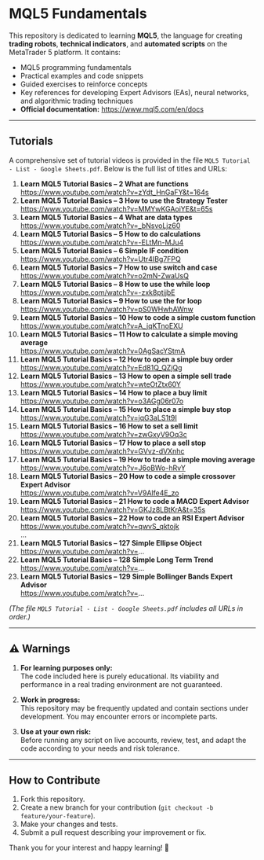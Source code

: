 # MQL5 Fundamentals

This repository is dedicated to learning **MQL5**, the language for creating **trading robots**, **technical indicators**, and **automated scripts** on the MetaTrader 5 platform. It contains:

- MQL5 programming fundamentals  
- Practical examples and code snippets  
- Guided exercises to reinforce concepts  
- Key references for developing Expert Advisors (EAs), neural networks, and algorithmic trading techniques  
- **Official documentation:** https://www.mql5.com/en/docs  

---

## Tutorials

A comprehensive set of tutorial videos is provided in the file `MQL5 Tutorial - List - Google Sheets.pdf`. Below is the full list of titles and URLs:

1. **Learn MQL5 Tutorial Basics – 2 What are functions**  
   https://www.youtube.com/watch?v=zYdt_HnGaFY&t=164s  
2. **Learn MQL5 Tutorial Basics – 3 How to use the Strategy Tester**  
   https://www.youtube.com/watch?v=MMYwKGAoiYE&t=65s  
3. **Learn MQL5 Tutorial Basics – 4 What are data types**  
   https://www.youtube.com/watch?v=_bNsvoLjz60  
4. **Learn MQL5 Tutorial Basics – 5 How to do calculations**  
   https://www.youtube.com/watch?v=-ELtMn-MJu4  
5. **Learn MQL5 Tutorial Basics – 6 Simple IF condition**  
   https://www.youtube.com/watch?v=Utr4IBg7FPQ  
6. **Learn MQL5 Tutorial Basics – 7 How to use switch and case**  
   https://www.youtube.com/watch?v=o2mN-ZwaUsQ  
7. **Learn MQL5 Tutorial Basics – 8 How to use the while loop**  
   https://www.youtube.com/watch?v=-zxk8ptjjbE  
8. **Learn MQL5 Tutorial Basics – 9 How to use the for loop**  
   https://www.youtube.com/watch?v=pS0WHwhAWnw  
9. **Learn MQL5 Tutorial Basics – 10 How to code a simple custom function**  
   https://www.youtube.com/watch?v=A_jqKTnoEXU  
10. **Learn MQL5 Tutorial Basics – 11 How to calculate a simple moving average**  
    https://www.youtube.com/watch?v=0AgSacYStmA  
11. **Learn MQL5 Tutorial Basics – 12 How to open a simple buy order**  
    https://www.youtube.com/watch?v=Ed81Q_QZjQg  
12. **Learn MQL5 Tutorial Basics – 13 How to open a simple sell trade**  
    https://www.youtube.com/watch?v=wteOtZtx60Y  
13. **Learn MQL5 Tutorial Basics – 14 How to place a buy limit**  
    https://www.youtube.com/watch?v=o3AGg06r07o  
14. **Learn MQL5 Tutorial Basics – 15 How to place a simple buy stop**  
    https://www.youtube.com/watch?v=jqG3aLS1t9I  
15. **Learn MQL5 Tutorial Basics – 16 How to set a sell limit**  
    https://www.youtube.com/watch?v=zwGxyV9Oq3c  
16. **Learn MQL5 Tutorial Basics – 17 How to place a sell stop**  
    https://www.youtube.com/watch?v=GVvz-dVXnhc  
17. **Learn MQL5 Tutorial Basics – 19 How to trade a simple moving average**  
    https://www.youtube.com/watch?v=J6oBWo-hRvY  
18. **Learn MQL5 Tutorial Basics – 20 How to code a simple crossover Expert Advisor**  
    https://www.youtube.com/watch?v=V9Alfe4E_zo  
19. **Learn MQL5 Tutorial Basics – 21 How to code a MACD Expert Advisor**  
    https://www.youtube.com/watch?v=GKJz8LBtKrA&t=35s  
20. **Learn MQL5 Tutorial Basics – 22 How to code an RSI Expert Advisor**  
    https://www.youtube.com/watch?v=qwvS_qktojk  
...  
127. **Learn MQL5 Tutorial Basics – 127 Simple Ellipse Object**  
    https://www.youtube.com/watch?v=...  
128. **Learn MQL5 Tutorial Basics – 128 Simple Long Term Trend**  
    https://www.youtube.com/watch?v=...  
129. **Learn MQL5 Tutorial Basics – 129 Simple Bollinger Bands Expert Advisor**  
    https://www.youtube.com/watch?v=...  

*(The file `MQL5 Tutorial - List - Google Sheets.pdf` includes all URLs in order.)*

---

## ⚠️ Warnings

1. **For learning purposes only:**  
   The code included here is purely educational. Its viability and performance in a real trading environment are not guaranteed.

2. **Work in progress:**  
   This repository may be frequently updated and contain sections under development. You may encounter errors or incomplete parts.

3. **Use at your own risk:**  
   Before running any script on live accounts, review, test, and adapt the code according to your needs and risk tolerance.

---

## How to Contribute

1. Fork this repository.  
2. Create a new branch for your contribution (`git checkout -b feature/your-feature`).  
3. Make your changes and tests.  
4. Submit a pull request describing your improvement or fix.  

Thank you for your interest and happy learning! 🚀  

